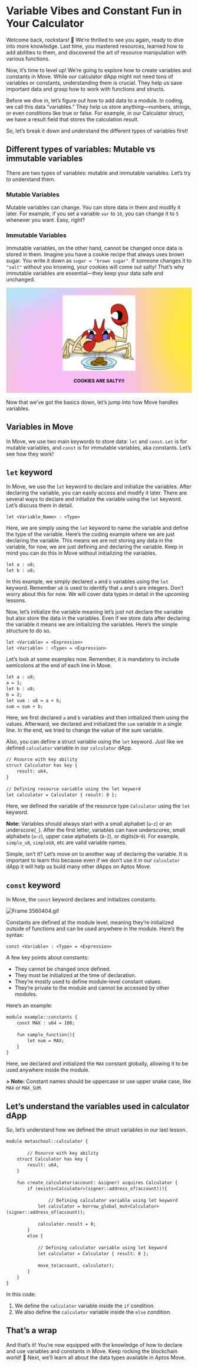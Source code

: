 # Variable Vibes and Constant Fun in Your Calculator

Welcome back, rockstars! 🤘 We’re thrilled to see you again, ready to dive into more knowledge. Last time, you mastered resources, learned how to add abilities to them, and discovered the art of resource manipulation with various functions.

Now, it’s time to level up! We’re going to explore how to create variables and constants in Move. While our calculator dApp might not need tons of variables or constants, understanding them is crucial. They help us save important data and grasp how to work with functions and structs.

Before we dive in, let’s figure out how to add data to a module. In coding, we call this data “variables.” They help us store anything—numbers, strings, or even conditions like true or false. For example, in our Calculator struct, we have a result field that stores the calculation result.

So, let’s break it down and understand the different types of variables first!

## Different types of variables: Mutable vs immutable variables

There are two types of variables: mutable and immutable variables. Let’s try to understand them.

### Mutable Variables

Mutable variables can change. You can store data in them and modify it later. For example, if you set a variable `var` to `10`, you can change it to `5` whenever you want. Easy, right?

### Immutable Variables

Immutable variables, on the other hand, cannot be changed once data is stored in them. Imagine you have a cookie recipe that always uses brown sugar. You write it down as `sugar = "brown sugar"`. If someone changes it to `"salt"` without you knowing, your cookies will come out salty! That’s why immutable variables are essential—they keep your data safe and unchanged.

![cookies (1).gif](https://github.com/0xmetaschool/Learning-Projects/blob/main/assests_for_all/aptos-c2-building-on-aptos-assets/Variable%20Vibes%20and%20Constant%20Fun%20in%20Your%20Calculat/cookies_(1).gif?raw=true)

Now that we’ve got the basics down, let’s jump into how Move handles variables.

## Variables in Move

In Move, we use two main keywords to store data: `let` and `const`. `Let` is for mutable variables, and `const` is for immutable variables, aka constants. Let’s see how they work!

## `let` keyword

In Move, we use the `let` keyword to declare and initialize the variables. After declaring the variable, you can easily access and modify it later. There are several ways to declare and initialize the variable using the `let` keyword. Let’s discuss them in detail.

```
let <Variable_Name> : <Type>
```

Here, we are simply using the `let` keyword to name the variable and define the type of the variable. Here’s the coding example where we are just declaring the variable. This means we are not storing any data in the variable, for now, we are just defining and declaring the variable. Keep in mind you can do this in Move without initializing the variables.

```
let a : u8;
let b : u8;
```

In this example, we simply declared `a` and `b` variables using the `let` keyword. Remember `u8` is used to identify that `a` and `b` are integers. Don’t worry about this for now. We will cover data types in detail in the upcoming lessons.

Now, let’s initialize the variable meaning let’s just not declare the variable but also store the data in the variables. Even if we store data after declaring the variable it means we are initializing the variables. Here’s the simple structure to do so.

```
let <Variable> = <Expression>
let <Variable> : <Type> = <Expression>
```

Let’s look at some examples now. Remember, it is mandatory to include semicolons at the end of each line in Move.

```
let a : u8;
a = 1;
let b : u8; 
b = 2;
let sum : u8 = a + b; 
sum = sum + b;
```

Here, we first declared `a` and `b` variables and then initialized them using the values. Afterward, we declared and initialized the `sum` variable in a single line. In the end, we tried to change the value of the sum variable.

Also, you can define a struct variable using the `let` keyword. Just like we defined `calculator` variable in our `calculator` dApp.

```
// Rsource with key ability
struct Calculator has key {
    result: u64,
}

// Defining resource variable using the let keyword
let calculator = Calculator { result: 0 };
```

Here, we defined the variable of the resource type `Calculator` using the `let` keyword.

**Note:** Variables should always start with a small alphabet (`a`-`z`) or an underscore(`_`). After the first letter, variables can have underscores, small alphabets (`a`-`z`), upper case alphabets (`A`-`Z`), or digits(`0`-`9`). For example, `simple_u8`, `simpleU8`, etc are valid variable names.

Simple, isn’t it? Let’s move on to another way of declaring the variable. It is important to learn this because even if we don’t use it in our `calculator` dApp it will help us build many other dApps on Aptos Move.

## `const` keyword

In Move, the `const` keyword declares and initializes constants.

![Frame 3560404.gif](https://github.com/0xmetaschool/Learning-Projects/blob/main/assests_for_all/aptos-c2-building-on-aptos-assets/Variable%20Vibes%20and%20Constant%20Fun%20in%20Your%20Calculat/Frame_3560404.gif?raw=true)

Constants are defined at the module level, meaning they’re initialized outside of functions and can be used anywhere in the module. Here’s the syntax:

```
const <Variable> : <Type> = <Expression>
```

A few key points about constants:

- They cannot be changed once defined.
- They must be initialized at the time of declaration.
- They’re mostly used to define module-level constant values.
- They’re private to the module and cannot be accessed by other modules.

Here’s an example:

```
module example::constants {
    const MAX : u64 = 100;

    fun sample_function(){
        let num = MAX;
    }
}
```

Here, we declared and initialized the `MAX` constant globally, allowing it to be used anywhere inside the module.

**> Note:** Constant names should be uppercase or use upper snake case, like `MAX` or `MAX_SUM`.

## Let’s understand the variables used in calculator dApp

So, let’s understand how we defined the struct variables in our last lesson.

```
module metaschool::calculator {

		// Rsource with key ability
    struct Calculator has key {
        result: u64,
    }

    fun create_calculator(account: &signer) acquires Calculator {
        if (exists<Calculator>(signer::address_of(account))){
        
		        // Defining calculator variable using let keyword
            let calculator = borrow_global_mut<Calculator>(signer::address_of(account));
            
            calculator.result = 0;
        }
        else {
        
	        // Defining calculator variable using let keyword
	        let calculator = Calculator { result: 0 };
	        
	        move_to(account, calculator);
        }
    }
}
```

In this code:

1. We define the `calculator` variable inside the `if` condition.
2. We also define the `calculator` variable inside the `else` condition.

## That’s a wrap

And that’s it! You’re now equipped with the knowledge of how to declare and use variables and constants in Move. Keep rocking the blockchain world! 🚀 Next, we’ll learn all about the data types available in Aptos Move. 